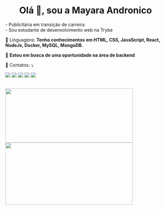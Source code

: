 <h1 align="center">Olá 👋, sou a Mayara Andronico</h1>
<p align="left"> 
  - Publicitária em transição de carreira <br>
  - Sou estudante de desenvolvimento web na Trybe
</p>

<p align="left">
  🦄 Linguagens: <strong>Tenho conhecimentos em HTML, CSS, JavaScript, React, NodeJs, Docker, MySQL, MongoDB.</strong>
</p>

<p align="left">
  💼 <strong>Estou em busca de uma oportunidade na área de backend</strong>
</p>

<p align="left">
  💌 Contatos: ⤵️
</p>

<p align="left">
  <a href="#" alt="Gmail">
  <img src="https://img.shields.io/badge/-Gmail-FF0000?style=flat-square&labelColor=FF0000&logo=gmail&logoColor=white&link=LINK-DO-SEU-EMAIL" /></a>

  <a href="#" alt="Linkedin">
  <img src="https://img.shields.io/badge/-Linkedin-0e76a8?style=flat-square&logo=Linkedin&logoColor=white&link=LINK-DO-SEU-LINKEDIN" /></a>

  <a href="#" alt="WhatsApp">
  <img src="https://img.shields.io/badge/-WhatsApp-25d366?style=flat-square&labelColor=25d366&logo=whatsapp&logoColor=white&link=API-DO-SEU-WHATSAPP"/></a>

  <a href="#" alt="Facebook">
  <img src="https://img.shields.io/badge/-Facebook-3b5998?style=flat-square&labelColor=3b5998&logo=facebook&logoColor=white&link=LINK-DO-SEU-FACEBOOK"/></a>

  <a href="#" alt="Instagram">
  <img src="https://img.shields.io/badge/-Instagram-DF0174?style=flat-square&labelColor=DF0174&logo=instagram&logoColor=white&link=LINK-DO-SEU-INSTAGRAM"/></a>
</p>  
<br>
<img width="400px" height="170em" src="https://github-readme-stats.vercel.app/api?username=mayandronico&show_icons=true&theme=default&include_all_commits=true&count_private=true"/> <img width="400px" height="195em" src="https://github-readme-stats.vercel.app/api/top-langs/?username=mayandronico&layout=compact&langs_count=16&theme=default_repocard"/>


